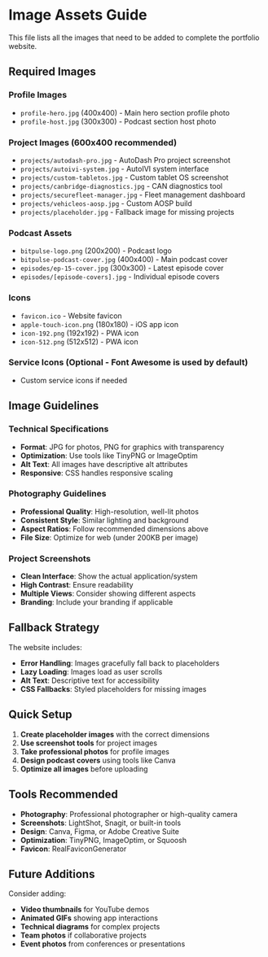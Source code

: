 # Image Assets Guide

This file lists all the images that need to be added to complete the portfolio website.

## Required Images

### Profile Images
- `profile-hero.jpg` (400x400) - Main hero section profile photo
- `profile-host.jpg` (300x300) - Podcast section host photo

### Project Images (600x400 recommended)
- `projects/autodash-pro.jpg` - AutoDash Pro project screenshot
- `projects/autoivi-system.jpg` - AutoIVI system interface
- `projects/custom-tabletos.jpg` - Custom tablet OS screenshot
- `projects/canbridge-diagnostics.jpg` - CAN diagnostics tool
- `projects/securefleet-manager.jpg` - Fleet management dashboard
- `projects/vehicleos-aosp.jpg` - Custom AOSP build
- `projects/placeholder.jpg` - Fallback image for missing projects

### Podcast Assets
- `bitpulse-logo.png` (200x200) - Podcast logo
- `bitpulse-podcast-cover.jpg` (400x400) - Main podcast cover
- `episodes/ep-15-cover.jpg` (300x300) - Latest episode cover
- `episodes/[episode-covers].jpg` - Individual episode covers

### Icons
- `favicon.ico` - Website favicon
- `apple-touch-icon.png` (180x180) - iOS app icon
- `icon-192.png` (192x192) - PWA icon
- `icon-512.png` (512x512) - PWA icon

### Service Icons (Optional - Font Awesome is used by default)
- Custom service icons if needed

## Image Guidelines

### Technical Specifications
- **Format**: JPG for photos, PNG for graphics with transparency
- **Optimization**: Use tools like TinyPNG or ImageOptim
- **Alt Text**: All images have descriptive alt attributes
- **Responsive**: CSS handles responsive scaling

### Photography Guidelines
- **Professional Quality**: High-resolution, well-lit photos
- **Consistent Style**: Similar lighting and background
- **Aspect Ratios**: Follow recommended dimensions above
- **File Size**: Optimize for web (under 200KB per image)

### Project Screenshots
- **Clean Interface**: Show the actual application/system
- **High Contrast**: Ensure readability
- **Multiple Views**: Consider showing different aspects
- **Branding**: Include your branding if applicable

## Fallback Strategy

The website includes:
- **Error Handling**: Images gracefully fall back to placeholders
- **Lazy Loading**: Images load as user scrolls
- **Alt Text**: Descriptive text for accessibility
- **CSS Fallbacks**: Styled placeholders for missing images

## Quick Setup

1. **Create placeholder images** with the correct dimensions
2. **Use screenshot tools** for project images
3. **Take professional photos** for profile images
4. **Design podcast covers** using tools like Canva
5. **Optimize all images** before uploading

## Tools Recommended

- **Photography**: Professional photographer or high-quality camera
- **Screenshots**: LightShot, Snagit, or built-in tools
- **Design**: Canva, Figma, or Adobe Creative Suite
- **Optimization**: TinyPNG, ImageOptim, or Squoosh
- **Favicon**: RealFaviconGenerator

## Future Additions

Consider adding:
- **Video thumbnails** for YouTube demos
- **Animated GIFs** showing app interactions
- **Technical diagrams** for complex projects
- **Team photos** if collaborative projects
- **Event photos** from conferences or presentations 